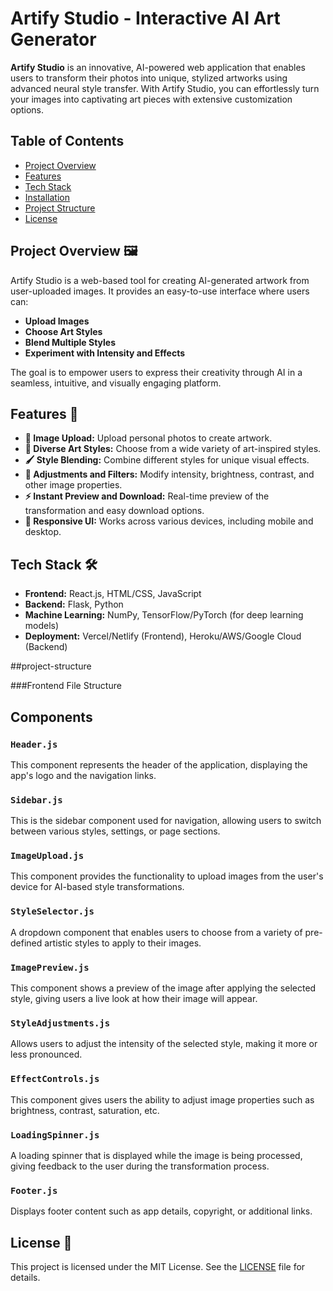 # Artify Studio - Interactive AI Art Generator

**Artify Studio** is an innovative, AI-powered web application that enables users to transform their photos into unique, stylized artworks using advanced neural style transfer. With Artify Studio, you can effortlessly turn your images into captivating art pieces with extensive customization options.

## Table of Contents

- [Project Overview](#project-overview)
- [Features](#features)
- [Tech Stack](#tech-stack)
- [Installation](#installation)
- [Project Structure](#project-structure)
- [License](#license)

## Project Overview 🖼️

Artify Studio is a web-based tool for creating AI-generated artwork from user-uploaded images. It provides an easy-to-use interface where users can:
- **Upload Images**
- **Choose Art Styles**
- **Blend Multiple Styles**
- **Experiment with Intensity and Effects**

The goal is to empower users to express their creativity through AI in a seamless, intuitive, and visually engaging platform.
  
## Features 🌟

- **📸 Image Upload:** Upload personal photos to create artwork.
- **🎨 Diverse Art Styles:** Choose from a wide variety of art-inspired styles.
- **🖌️ Style Blending:** Combine different styles for unique visual effects.
- **🔧 Adjustments and Filters:** Modify intensity, brightness, contrast, and other image properties.
- **⚡ Instant Preview and Download:** Real-time preview of the transformation and easy download options.
- **📱 Responsive UI:** Works across various devices, including mobile and desktop.

## Tech Stack 🛠️

- **Frontend:** React.js, HTML/CSS, JavaScript
- **Backend:** Flask, Python
- **Machine Learning:** NumPy, TensorFlow/PyTorch (for deep learning models)
- **Deployment:** Vercel/Netlify (Frontend), Heroku/AWS/Google Cloud (Backend)

##project-structure

###Frontend File Structure

## Components

### `Header.js`
This component represents the header of the application, displaying the app's logo and the navigation links.

### `Sidebar.js`
This is the sidebar component used for navigation, allowing users to switch between various styles, settings, or page sections.

### `ImageUpload.js`
This component provides the functionality to upload images from the user's device for AI-based style transformations.

### `StyleSelector.js`
A dropdown component that enables users to choose from a variety of pre-defined artistic styles to apply to their images.

### `ImagePreview.js`
This component shows a preview of the image after applying the selected style, giving users a live look at how their image will appear.

### `StyleAdjustments.js`
Allows users to adjust the intensity of the selected style, making it more or less pronounced.

### `EffectControls.js`
This component gives users the ability to adjust image properties such as brightness, contrast, saturation, etc.

### `LoadingSpinner.js`
A loading spinner that is displayed while the image is being processed, giving feedback to the user during the transformation process.

### `Footer.js`
Displays footer content such as app details, copyright, or additional links.

## License 📜

This project is licensed under the MIT License. See the [LICENSE](LICENSE) file for details.
